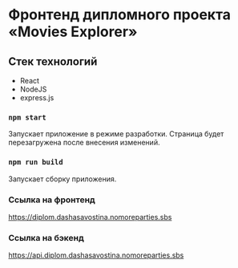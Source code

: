 # Фронтенд дипломного проекта «Movies Explorer»

## Стек технологий
- React
- NodeJS
- express.js

### `npm start`

Запускает приложение в режиме разработки.
Страница будет перезагружена после внесения изменений.


### `npm run build`

Запускает сборку приложения.

### Ссылка на фронтенд

https://diplom.dashasavostina.nomoreparties.sbs

### Ссылка на бэкенд

https://api.diplom.dashasavostina.nomoreparties.sbs
